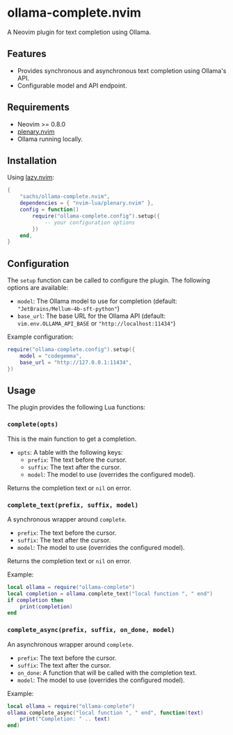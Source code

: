 # ollama-complete.nvim

A Neovim plugin for text completion using Ollama.

## Features

-   Provides synchronous and asynchronous text completion using Ollama's API.
-   Configurable model and API endpoint.

## Requirements

-   Neovim >= 0.8.0
-   [plenary.nvim](https://github.com/nvim-lua/plenary.nvim)
-   Ollama running locally.

## Installation

Using [lazy.nvim](https://github.com/folke/lazy.nvim):

```lua
{
    "sachs/ollama-complete.nvim",
    dependencies = { "nvim-lua/plenary.nvim" },
    config = function()
        require("ollama-complete.config").setup({
            -- your configuration options
        })
    end,
}
```

## Configuration

The `setup` function can be called to configure the plugin. The following options are available:

-   `model`: The Ollama model to use for completion (default: `"JetBrains/Mellum-4b-sft-python"`)
-   `base_url`: The base URL for the Ollama API (default: `vim.env.OLLAMA_API_BASE` or `"http://localhost:11434"`)

Example configuration:

```lua
require("ollama-complete.config").setup({
    model = "codegemma",
    base_url = "http://127.0.0.1:11434",
})
```

## Usage

The plugin provides the following Lua functions:

### `complete(opts)`

This is the main function to get a completion.

-   `opts`: A table with the following keys:
    -   `prefix`: The text before the cursor.
    -   `suffix`: The text after the cursor.
    -   `model`: The model to use (overrides the configured model).

Returns the completion text or `nil` on error.

### `complete_text(prefix, suffix, model)`

A synchronous wrapper around `complete`.

-   `prefix`: The text before the cursor.
-   `suffix`: The text after the cursor.
-   `model`: The model to use (overrides the configured model).

Returns the completion text or `nil` on error.

Example:

```lua
local ollama = require("ollama-complete")
local completion = ollama.complete_text("local function ", " end")
if completion then
    print(completion)
end
```

### `complete_async(prefix, suffix, on_done, model)`

An asynchronous wrapper around `complete`.

-   `prefix`: The text before the cursor.
-   `suffix`: The text after the cursor.
-   `on_done`: A function that will be called with the completion text.
-   `model`: The model to use (overrides the configured model).

Example:

```lua
local ollama = require("ollama-complete")
ollama.complete_async("local function ", " end", function(text)
    print("Completion: " .. text)
end)
```